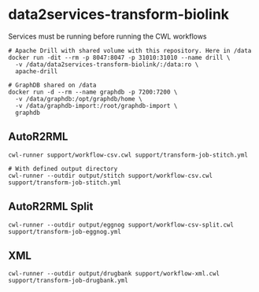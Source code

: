 # data2services-transform-biolink

Services must be running before running the CWL workflows

```shell
# Apache Drill with shared volume with this repository. Here in /data
docker run -dit --rm -p 8047:8047 -p 31010:31010 --name drill \ 
  -v /data/data2services-transform-biolink/:/data:ro \
  apache-drill
  
# GraphDB shared on /data
docker run -d --rm --name graphdb -p 7200:7200 \
  -v /data/graphdb:/opt/graphdb/home \
  -v /data/graphdb-import:/root/graphdb-import \
  graphdb
```

## AutoR2RML

```shell
cwl-runner support/workflow-csv.cwl support/transform-job-stitch.yml

# With defined output directory
cwl-runner --outdir output/stitch support/workflow-csv.cwl support/transform-job-stitch.yml
```

## AutoR2RML Split

```shell
cwl-runner --outdir output/eggnog support/workflow-csv-split.cwl support/transform-job-eggnog.yml
```

## XML

```shell
cwl-runner --outdir output/drugbank support/workflow-xml.cwl support/transform-job-drugbank.yml
```
